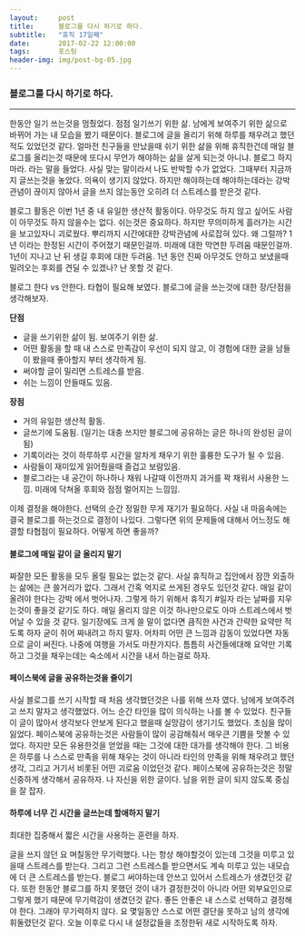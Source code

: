 ```yaml
---      
layout:	    post      
title: 	    블로그를 다시 하기로 하다.  
subtitle:   "휴직 17일째"      
date:       2017-02-22 12:00:00      
tags:       포스팅      
header-img: img/post-bg-05.jpg    
---      
```

  
### 블로그를 다시 하기로 하다.  
----      
  
한동안 일기 쓰는것을 멈췄었다. 점점 일기쓰기 위한 삶. 남에게 보여주기 위한 삶으로 바뀌어 가는 내 모습을 봤기 때문이다. 블로그에 글을 올리기 위해 하루를 채우려고 했던적도 있었던것 같다. 얼마전 친구들을 만났을때 쉬기 위한 삶을 위해 휴직한건데 매일 블로그를 올리는것 때문에 또다시 무언가 해야하는 삶을 살게 되는것 아니냐. 블로그 하지마라. 라는 말을 들었다. 사실 맞는 말이라서 나도 반박할 수가 없었다. 그때부터 지금까지 글쓰는것을 놓았다. 의욕이 생기지 않았다. 하지만 해야하는데 해야하는데라는 강박관념이 끊이지 않아서 글을 쓰지 않는동안 오히려 더 스트레스를 받은것 같다.    
  
블로그 활동은 이번 1년 중 내 유일한 생산적 활동이다. 아무것도 하지 않고 싶어도 사람이 아무것도 하지 않을수는 없다. 쉬는것은 중요하다. 하지만 무의미하게 흘러가는 시간을 보고있자니 괴로웠다. 뿌리까지 시간에대한 강박관념에 사로잡혀 있다. 왜 그럴까? 1년 이라는 한정된 시간이 주어졌기 때문인걸까. 미래에 대한 막연한 두려움 때문인걸까. 1년이 지나고 난 뒤 생길 후회에 대한 두려움. 1년 동안 진짜 아무것도 안하고 보냈을때 밀려오는 후회를 견딜 수 있겠나? 난 못할 것 같다.    
  
블로그 한다 vs 안한다. 타협이 필요해 보였다. 블로그에 글을 쓰는것에 대한 장/단점을 생각해보자.    
  
**단점**  
* 글을 쓰기위한 삶이 됨. 보여주기 위한 삶.  
* 어떤 활동을 할 때 내 스스로 만족감이 우선이 되지 않고, 이 경험에 대한 글을 남들이 봤을때 좋아할지 부터 생각하게 됨.  
* 써야할 글이 밀리면 스트레스를 받음.  
* 쉬는 느낌이 안들때도 있음.  
  
**장점**  
* 거의 유일한 생산적 활동.  
* 글쓰기에 도움됨. (일기는 대충 쓰지만 블로그에 공유하는 글은 하나의 완성된 글이됨)  
* 기록이라는 것이 하루하루 시간을 알차게 채우기 위한 훌륭한 도구가 될 수 있음.  
* 사람들이 재미있게 읽어줬을때 즐겁고 보람있음.  
* 블로그라는 내 공간이 하나하나 채워 나갈때 이전까지 과거를 꽉 채워서 사용한 느낌. 미래에 닥쳐올 후회와 점점 멀어지는 느낌임.  
  
이제 결정을 해야한다. 선택의 순간 정밀한 무게 재기가 필요하다. 사실 내 마음속에는 결국 블로그를 하는것으로 결정이 나있다. 그렇다면 위의 문제들에 대해서 어느정도 해결할 타협점이 필요하다. 어떻게 하면 좋을까?  
  
#### 블로그에 매일 같이 글 올리지 말기  
짜잘한 모든 활동을 모두 올릴 필요는 없는것 같다. 사실 휴직하고 집안에서 잠깐 외출하는 삶에는 큰 쓸거리가 없다. 그래서 간혹 억지로 쓰게된 경우도 있던것 같다. 매일 같이 올려야 한다는 강박 에서 벗어나자. 그렇게 하기 위해서 휴직기 #일자 라는 날짜를 지우는것이 좋을것 같기도 하다. 매일 올리지 않은 이것 하나만으로도 아마 스트레스에서 벗어날 수 있을 것 같다. 일기장에도 크게 쓸 말이 없다면 큼직한 사건과 간략한 요약만 적도록 하자 굳이 쥐어 짜내려고 하지 말자. 어차피 어떤 큰 느낌과 감동이 있었다면 자동으로 글이 써진다. 나중에 여행을 가서도 마찬가지다. 틈틈히 사건들에대해 요약만 기록하고 그것을 채우는데는 숙소에서 시간을 내서 하는걸로 하자.  
  
#### 페이스북에 글을 공유하는것을 줄이기  
사실 블로그를 쓰기 시작할 때 처음 생각했던것은 나를 위해 쓰자 였다. 남에게 보여주려고 쓰지 말자고 생각했었다. 어느 순간 타인을 많이 의식하는 나를 볼 수 있었다. 친구들이 글이 많아서 생각보다 안보게 된다고 했을때 실망감이 생기기도 했었다. 초심을 많이 잃었다. 페이스북에 공유하는것은 사람들이 많이 공감해줘서 매우큰 기쁨을 맛볼 수 있었다. 하지만 모든 유용한것을 얻었을 때는 그것에 대한 대가를 생각해야 한다. 그 비용은 하루를 나 스스로 만족을 위해 채우는 것이 아니라 타인의 만족을 위해 채우려고 했던 생각, 그리고 거기서 비롯된 어떤 괴로움 이었던것 같다. 페이스북에 공유하는것은 정말 신중하게 생각해서 공유하자. 나 자신을 위한 글이다. 남을 위한 글이 되지 않도록 중심을 잘 잡자.  
  
#### 하루에 너무 긴 시간을 글쓰는데 할애하지 말기  
최대한 집중해서 짧은 시간을 사용하는 훈련을 하자.  
  
글을 쓰지 않던 요 며칠동안 무기력했다. 나는 항상 해야할것이 있는데 그것을 미루고 있을때 스트레스를 받는다. 그리고 그런 스트레스틑 받으면서도 계속 미루고 있는 내모습에 더 큰 스트레스를 받는다. 블로그 써야하는데 안쓰고 있어서 스트레스가 생겼던것 같다. 또한 한동안 블로그를 하지 못했던 것이 내가 결정한것이 아니라 어떤 외부요인으로 그렇게 했기 때문에 무기력감이 생겼던것 같다. 좋든 안좋은 내 스스로 선택하고 결정해야 한다. 그래야 무기력하지 않다. 요 몇일동안 스스로 어떤 결단을 못하고 남의 생각에 휘둘렸던것 같다. 오늘 이후로 다시 내 설정값들을 조정한뒤 새로 시작하도록 하자.      
